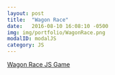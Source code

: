 ```yaml
---
layout: post
title:  "Wagon Race"
date:   2016-08-10 16:08:10 -0500
img: img/portfolio/WagonRace.png
modalID: modalJS
category: JS
---
```

[Wagon Race JS Game](https://oecampbell.github.io/Wagon-Race/)


